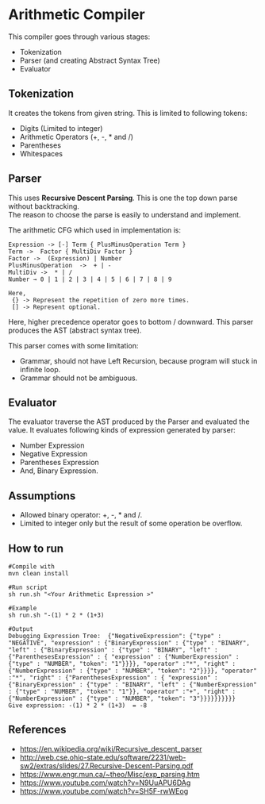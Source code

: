 # Arithmetic Compiler

This compiler goes through various stages: 
- Tokenization
- Parser (and creating Abstract Syntax Tree) 
- Evaluator


## Tokenization
It creates the tokens from given string. This is limited to following tokens: 
- Digits (Limited to integer)
- Arithmetic Operators (+, -, * and /)
- Parentheses 
- Whitespaces 

## Parser 
This uses **Recursive Descent Parsing**. This is one the top down parse without backtracking.   
The reason to choose the parse is easily to understand and implement.

The arithmetic CFG which used in implementation is:  
```
Expression -> [-] Term { PlusMinusOperation Term }
Term ->  Factor { MultiDiv Factor }
Factor ->  (Expression) | Number
PlusMinusOperation  ->  + | -
MultiDiv ->  * | /
Number → 0 | 1 | 2 | 3 | 4 | 5 | 6 | 7 | 8 | 9

Here,
 {} -> Represent the repetition of zero more times.
 [] -> Represent optional.   
```

Here, higher precedence operator goes to bottom / downward.
This parser produces the AST (abstract syntax tree).

This parser comes with some limitation: 
- Grammar, should not have Left Recursion, because program will stuck in infinite loop.
- Grammar should not be ambiguous.


## Evaluator
The evaluator traverse the AST produced by the Parser and evaluated the value. It evaluates following kinds of expression generated by parser: 
- Number Expression 
- Negative Expression 
- Parentheses Expression 
- And, Binary Expression. 


## Assumptions 
- Allowed binary operator: +, -, * and /.
- Limited to integer only but the result of some operation be overflow. 


## How to run 
```shell script
#Compile with 
mvn clean install 

#Run script 
sh run.sh "<Your Arithmetic Expression >"

#Example 
sh run.sh "-(1) * 2 * (1+3)

#Output
Debugging Expression Tree:  {"NegativeExpression": {"type" : "NEGATIVE", "expression" : {"BinaryExpression" : {"type" : "BINARY", "left" : {"BinaryExpression" : {"type" : "BINARY", "left" : {"ParenthesesExpression" : { "expression" : {"NumberExpression" : {"type" : "NUMBER", "token": "1"}}}}, "operator" :"*", "right" : {"NumberExpression" : {"type" : "NUMBER", "token": "2"}}}}, "operator" :"*", "right" : {"ParenthesesExpression" : { "expression" : {"BinaryExpression" : {"type" : "BINARY", "left" : {"NumberExpression" : {"type" : "NUMBER", "token": "1"}}, "operator" :"+", "right" : {"NumberExpression" : {"type" : "NUMBER", "token": "3"}}}}}}}}}} 
Give expression: -(1) * 2 * (1+3)  = -8 
```

## References
- https://en.wikipedia.org/wiki/Recursive_descent_parser
- http://web.cse.ohio-state.edu/software/2231/web-sw2/extras/slides/27.Recursive-Descent-Parsing.pdf 
- https://www.engr.mun.ca/~theo/Misc/exp_parsing.htm    
- https://www.youtube.com/watch?v=N9UuAPU6DAg
- https://www.youtube.com/watch?v=SH5F-rwWEog